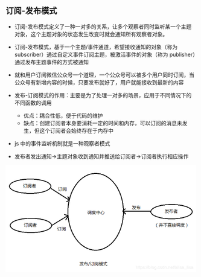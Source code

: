 ## 订阅-发布模式

- 订阅-发布模式定义了一种一对多的关系，让多个观察者同时监听某一个主题对象，这个主题对象的状态发生改变时就会通知所有观察者对象。

- 订阅-发布模式，基于一个主题/事件通道，希望接收通知的对象（称为 subscriber）通过自定义事件订阅主题，被激活事件的对象（称为 publisher）通过发布主题事件的方式被通知

- 就和用户订阅微信公众号一个道理，一个公众号可以被多个用户同时订阅，当公众号有新增内容的时候，只要发布就好了，用户就能接收到最新的内容

- 发布-订阅模式的作用：主要是为了处理一对多的场景，应用于不同情况下的不同函数的调用

  - 优点：耦合性低，便于代码的维护
  - 缺点：创建订阅者本身要消耗一定的时间和内存，可以订阅的消息未发生，但这个订阅者会始终存在于内存中

- js 中的事件监听机制就是一种观察者模式

- 发布者发出通知->主题对象收到通知并推送给订阅者->订阅者执行相应操作

![](./订阅-发布模式.png)
